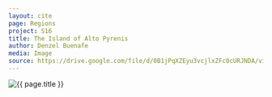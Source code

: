 ```yaml
---
layout: cite
page: Regions
project: S16
title: The Island of Alto Pyrenis
author: Denzel Buenafe
media: Image
source: https://drive.google.com/file/d/0B1jPqXZEyu3vcjlxZFc0cURJNDA/view?usp=sharing
---
```

![{{ page.title }}](/projects/S16/regions/EnneaMapBasic.png)
